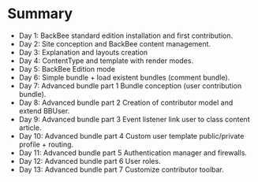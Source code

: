 # Summary

* Day 1: BackBee standard edition installation and first contribution.
* Day 2: Site conception and BackBee content management.
* Day 3: Explanation and layouts creation
* Day 4: ContentType and template with render modes.
* Day 5: BackBee Edition mode
* Day 6: Simple bundle + load existent bundles (comment bundle).
* Day 7: Advanced bundle part 1 Bundle conception (user contribution bundle).
* Day 8: Advanced bundle part 2 Creation of contributor model and extend BBUser.
* Day 9: Advanced bundle part 3 Event listener link user to class content article.
* Day 10: Advanced bundle part 4 Custom user template public/private profile + routing.
* Day 11: Advanced bundle part 5 Authentication manager and firewalls.
* Day 12: Advanced bundle part 6 User roles.
* Day 13: Advanced bundle part 7 Customize contributor toolbar.
